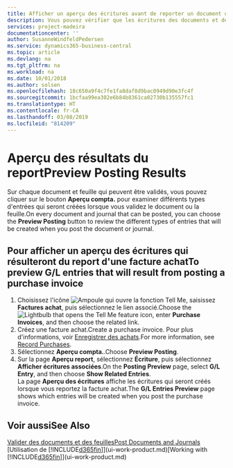 ```yaml
---
title: Afficher un aperçu des écritures avant de reporter un document ou un journal | Microsoft Docs
description: Vous pouvez vérifier que les écritures des documents et des journaux sont correctes avant de les reporter dans le grand livre.
services: project-madeira
documentationcenter: ''
author: SusanneWindfeldPedersen
ms.service: dynamics365-business-central
ms.topic: article
ms.devlang: na
ms.tgt_pltfrm: na
ms.workload: na
ms.date: 10/01/2018
ms.author: solsen
ms.openlocfilehash: 18c650a9f4c7fe1fa8daf8d9bac0949d90e3fc4f
ms.sourcegitcommit: 1bcfaa99ea302e6b84b8361ca02730b135557fc1
ms.translationtype: HT
ms.contentlocale: fr-CA
ms.lasthandoff: 03/08/2019
ms.locfileid: "814209"
---
```

# <a name="preview-posting-results"></a><span data-ttu-id="19270-103">Aperçu des résultats du report</span><span class="sxs-lookup"><span data-stu-id="19270-103">Preview Posting Results</span></span>
<span data-ttu-id="19270-104">Sur chaque document et feuille qui peuvent être validés, vous pouvez cliquer sur le bouton **Aperçu compta.** pour examiner différents types d'entrées qui seront créées lorsque vous validez le document ou la feuille.</span><span class="sxs-lookup"><span data-stu-id="19270-104">On every document and journal that can be posted, you can choose the **Preview Posting** button to review the different types of entries that will be created when you post the document or journal.</span></span>

## <a name="to-preview-gl-entries-that-will-result-from-posting-a-purchase-invoice"></a><span data-ttu-id="19270-105">Pour afficher un aperçu des écritures qui résulteront du report d'une facture achat</span><span class="sxs-lookup"><span data-stu-id="19270-105">To preview G/L entries that will result from posting a purchase invoice</span></span>
1. <span data-ttu-id="19270-106">Choisissez l'icône ![Ampoule qui ouvre la fonction Tell Me](media/ui-search/search_small.png "Dites-moi ce que vous voulez faire"), saisissez **Factures achat**, puis sélectionnez le lien associé.</span><span class="sxs-lookup"><span data-stu-id="19270-106">Choose the ![Lightbulb that opens the Tell Me feature](media/ui-search/search_small.png "Tell me what you want to do") icon, enter **Purchase Invoices**, and then choose the related link.</span></span>
2. <span data-ttu-id="19270-107">Créez une facture achat.</span><span class="sxs-lookup"><span data-stu-id="19270-107">Create a purchase invoice.</span></span> <span data-ttu-id="19270-108">Pour plus d'informations, voir [Enregistrer des achats](purchasing-how-record-purchases.md).</span><span class="sxs-lookup"><span data-stu-id="19270-108">For more information, see [Record Purchases](purchasing-how-record-purchases.md).</span></span>
3. <span data-ttu-id="19270-109">Sélectionnez **Aperçu compta.**.</span><span class="sxs-lookup"><span data-stu-id="19270-109">Choose **Preview Posting**.</span></span>
4. <span data-ttu-id="19270-110">Sur la page **Aperçu report**, sélectionnez **Écriture**, puis sélectionnez **Afficher écritures associées**.</span><span class="sxs-lookup"><span data-stu-id="19270-110">On the **Posting Preview** page, select **G/L Entry**, and then choose **Show Related Entries**.</span></span>  
   <span data-ttu-id="19270-111">La page **Aperçu des écritures** affiche les écritures qui seront créés lorsque vous reportez la facture achat.</span><span class="sxs-lookup"><span data-stu-id="19270-111">The **G/L Entries Preview** page shows which entries will be created when you post the purchase invoice.</span></span>

## <a name="see-also"></a><span data-ttu-id="19270-112">Voir aussi</span><span class="sxs-lookup"><span data-stu-id="19270-112">See Also</span></span>
[<span data-ttu-id="19270-113">Valider des documents et des feuilles</span><span class="sxs-lookup"><span data-stu-id="19270-113">Post Documents and Journals</span></span>](ui-post-documents-journals.md)  
<span data-ttu-id="19270-114">[Utilisation de [!INCLUDE[d365fin](includes/d365fin_md.md)]](ui-work-product.md)</span><span class="sxs-lookup"><span data-stu-id="19270-114">[Working with [!INCLUDE[d365fin](includes/d365fin_md.md)]](ui-work-product.md)</span></span>

